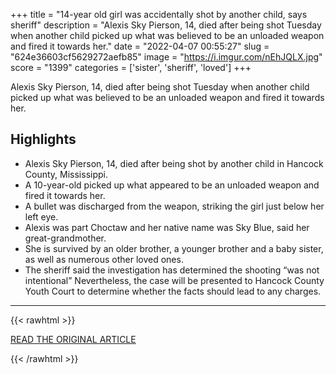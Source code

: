 +++
title = "14-year old girl was accidentally shot by another child, says sheriff"
description = "Alexis Sky Pierson, 14, died after being shot Tuesday when another child picked up what was believed to be an unloaded weapon and fired it towards her."
date = "2022-04-07 00:55:27"
slug = "624e36603cf5629272aefb85"
image = "https://i.imgur.com/nEhJQLX.jpg"
score = "1399"
categories = ['sister', 'sheriff', 'loved']
+++

Alexis Sky Pierson, 14, died after being shot Tuesday when another child picked up what was believed to be an unloaded weapon and fired it towards her.

## Highlights

- Alexis Sky Pierson, 14, died after being shot by another child in Hancock County, Mississippi.
- A 10-year-old picked up what appeared to be an unloaded weapon and fired it towards her.
- A bullet was discharged from the weapon, striking the girl just below her left eye.
- Alexis was part Choctaw and her native name was Sky Blue, said her great-grandmother.
- She is survived by an older brother, a younger brother and a baby sister, as well as numerous other loved ones.
- The sheriff said the investigation has determined the shooting “was not intentional” Nevertheless, the case will be presented to Hancock County Youth Court to determine whether the facts should lead to any charges.

---

{{< rawhtml >}}
  <p class="article-category">
    <a target="_blank" href="https://www.wlox.com/2022/04/06/14-year-old-girl-was-accidentally-shot-by-another-kid-says-sheriff/?outputType=apps">READ THE ORIGINAL ARTICLE</a>
  </p>
{{< /rawhtml >}}
